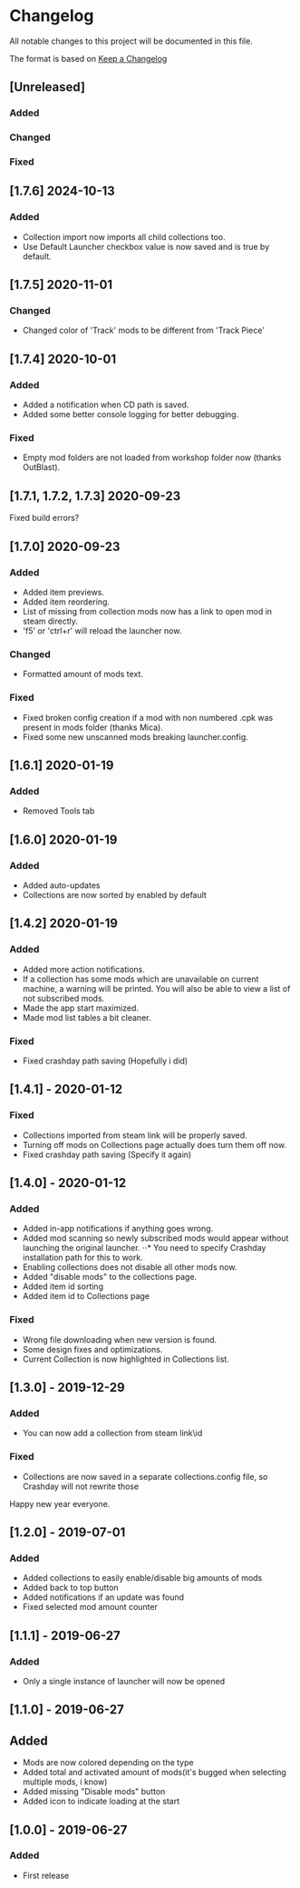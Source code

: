 # Changelog
All notable changes to this project will be documented in this file.

The format is based on [Keep a Changelog](http://keepachangelog.com/en/1.0.0/)

## [Unreleased]
### Added
### Changed
### Fixed

## [1.7.6] 2024-10-13
### Added
- Collection import now imports all child collections too.
- Use Default Launcher checkbox value is now saved and is true by default.

## [1.7.5] 2020-11-01
### Changed
- Changed color of 'Track' mods to be different from 'Track Piece'

## [1.7.4] 2020-10-01
### Added
- Added a notification when CD path is saved.
- Added some better console logging for better debugging.
### Fixed
- Empty mod folders are not loaded from workshop folder now (thanks OutBlast).

## [1.7.1, 1.7.2, 1.7.3] 2020-09-23
Fixed build errors?

## [1.7.0] 2020-09-23
### Added
- Added item previews.
- Added item reordering.
- List of missing from collection mods now has a link to open mod in steam directly.
- 'f5' or 'ctrl+r' will reload the launcher now.
### Changed
- Formatted amount of mods text.
### Fixed
- Fixed broken config creation if a mod with non numbered .cpk was present in mods folder (thanks Mica).
- Fixed some new unscanned mods breaking launcher.config.

## [1.6.1] 2020-01-19
### Added
- Removed Tools tab

## [1.6.0] 2020-01-19
### Added
- Added auto-updates
- Collections are now sorted by enabled by default

## [1.4.2] 2020-01-19
### Added
- Added more action notifications.
- If a collection has some mods which are unavailable on current machine, a warning will be printed. You will also be able to view a list of not subscribed mods.
- Made the app start maximized.
- Made mod list tables a bit cleaner.
### Fixed
- Fixed crashday path saving (Hopefully i did)

## [1.4.1] - 2020-01-12
### Fixed
- Collections imported from steam link will be properly saved.
- Turning off mods on Collections page actually does turn them off now.
- Fixed crashday path saving (Specify it again)

## [1.4.0] - 2020-01-12
### Added
- Added in-app notifications if anything goes wrong.
- Added mod scanning so newly subscribed mods would appear without launching the original launcher.
⋅⋅* You need to specify Crashday installation path for this to work.
- Enabling collections does not disable all other mods now.
- Added "disable mods" to the collections page.
- Added item id sorting
- Added item id to Collections page
### Fixed
- Wrong file downloading when new version is found.
- Some design fixes and optimizations. 
- Current Collection is now highlighted in Collections list.

## [1.3.0] - 2019-12-29
### Added
- You can now add a collection from steam link\id
### Fixed
- Collections are now saved in a separate collections.config file, so Crashday will not rewrite those

Happy new year everyone.

## [1.2.0] - 2019-07-01
### Added
- Added collections to easily enable/disable big amounts of mods
- Added back to top button
- Added notifications if an update was found
- Fixed selected mod amount counter

## [1.1.1] - 2019-06-27
### Added
- Only a single instance of launcher will now be opened

## [1.1.0] - 2019-06-27
## Added
- Mods are now colored depending on the type
- Added total and activated amount of mods(it's bugged when selecting multiple mods, i know)
- Added missing "Disable mods" button
- Added icon to indicate loading at the start

## [1.0.0] - 2019-06-27
### Added
- First release
